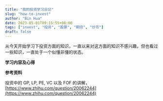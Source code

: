 ```yaml
---
title: "我的投资学习日记"
slug: "how-to-invest"
author: "Bin Hua"
date: 2023-05-01T09:15:55+08:00
tags: ["invest", "投资", "股票", "期货", "炒币"]
draft: false
---
```


从今天开始学习下投资方面的知识，一直以来对这方面的知识不感兴趣，但也看过一些知识，一直处于一个似懂非懂的状态。

**学习内容及心得**

**参考资料**

投资中的 GP, LP, PE, VC 以及 FOF 的讲解，[https://www.zhihu.com/question/20062244](https://www.zhihu.com/question/20062244)